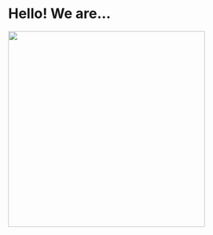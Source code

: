 # Hello! We are...

<img src="https://lh3.googleusercontent.com/fife/ABSRlIpROdrDi-bCwlr7WSskblOof3mCjgbtDyYAUCacaMLAOLmgURxSkh21ZUwTP3QyyH_PRkJzswXeosVjz3E2XMPJmJba-x0vSgMGsVzybOYoe9lc6RIcUwOx-2S4rFPrzzrcAeftJVuU71ECGL8sMDoZqYqLfXm876BuAJKIy2_Rd_K2I6zFCQ-2ESgBsPsISAvEReYfNV1sFpbptvyNE91hh6gNJpaFROS8cPD--z9moic1DrFpyDhE3ZMFxE2-Vf88aUGRogSlrBh4S0yUimGwR7TqNjjMSWUoNQVtFP7dmvqSZtjFqp7toUazybK6NoGyAqI_MiXklPfjSHc0xWBU6TH6t-TZypC2PNxAoHLZQOiVVDsLPRCF21szqzrVjSFIXW0uMV1iyccoJoz7Fw3IYqfCFX8Yl2hH_WRDQ58ShYIrrFc3DoBENePgr6g9pYggVtEbXVAXoT0OZTwTPb3rIa4jKirg7irsmrGnfIrtUZa09Nfidxzrg0bmFzL2741pGOdyzY1L42yR4fhVIFfYriMowc3_cbvhrB8ap11mqvaZgKtfWIX7gj4iapd1w7dVWKWQT7yzMcaEzVN04EdaF3XMz9dSd7PCJwrhU2rPp1PdmQVAtMciDUnrRHG6ZF4iP7mA2U1iSlNinA9y-trj-50JfXCmv4YfJy8_wlZK_SoDLhMO0lXZeKR2eMcABMSSdfx2uOpH2XuMRlf969ScmmPnaYwWjq8=w960-h890-ft" width="400px"/>
